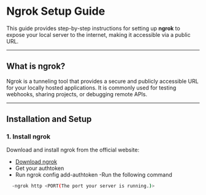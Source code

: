 # Ngrok Setup Guide

This guide provides step-by-step instructions for setting up **ngrok** to expose your local server to the internet, making it accessible via a public URL.

---

## What is ngrok?
Ngrok is a tunneling tool that provides a secure and publicly accessible URL for your locally hosted applications. It is commonly used for testing webhooks, sharing projects, or debugging remote APIs.

---

## Installation and Setup

### 1. Install ngrok
Download and install ngrok from the official website:
- [Download ngrok](https://ngrok.com/download)
- Get your authtoken
- Run ngrok config add-authtoken <your-authtoken>
-Run the following command
```bash
  -ngrok http <PORT(The port your server is running.)>
